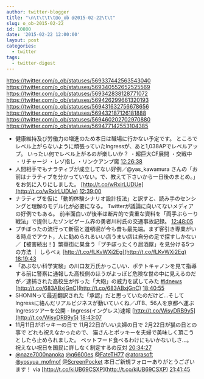 ```yaml
---
author: twitter-blogger
title: "\n\t\t\t\t@o_ob @2015-02-22\t\t"
slug: o_ob-2015-02-22
id: 10800
date: '2015-02-22 12:00:00'
layout: post
categories:
  - twitter
tags:
  - twitter-digest
---
```


https://twitter.com/o_ob/statuses/569337442563543040 https://twitter.com/o_ob/statuses/569340552652525569 https://twitter.com/o_ob/statuses/569342838128771072 https://twitter.com/o_ob/statuses/569426299661320193 https://twitter.com/o_ob/statuses/569431632756678656 https://twitter.com/o_ob/statuses/569432187126181888 https://twitter.com/o_ob/statuses/569460202702970880 https://twitter.com/o_ob/statuses/569477142553104385  

*   健康維持及び労働力の増進のため本日は職場に行かない予定です。 ところでレベル上がらないように頑張っていたIngressが、あと1,038APでレベルアップ。 いったい何でレベル上がるのが楽しいか？ ・超巨大CF展開 ・交戦中 ・リチャージ ・レゾ指し ・リンクアンプ魔 [12:26:38](https://twitter.com/o_ob/statuses/569337442563543040)
*   人間相手でもナラティブが成立してない好例／@yas_kawamura さんの「お前はナラティブを分かっていない。で、教えて下さいから一日後のまとめ。」をお気に入りにしました。 [http://t.co/wRxirLUDUe](http://t.co/wRxirLUDUe) [12:39:00](https://twitter.com/o_ob/statuses/569340552652525569)
*   ナラティブを仮に「動的体験シナリオ設計技法」と訳すと、読み手のセンシングと理解のモデル化が必要になる。 Twitterが議論に向いてないメディアの好例でもある。 前半面白いが後半は断片的で貴重な資料を「両手ぶらーり戦法」で提供したゾンビゲーム界の勇者川村氏の交通事故記録。 [12:48:05](https://twitter.com/o_ob/statuses/569342838128771072)
*   プチぼったの流行って新宿と道頓堀が今も昔も最先端。まず客引き専業がいる時点でアウト，人に勧められるいい店うまい店は自分の足で探すしかない／【被害続出！】繁華街に巣食う「プチぼったくり居酒屋」を見分ける5つの方法 ｜ しらべぇ [http://t.co/fLKvWXi2Eg](http://t.co/fLKvWXi2Eg) [18:19:43](https://twitter.com/o_ob/statuses/569426299661320193)
*   「あぶない科学実験」の川口友万氏かっこいい．ポテトキャノンを見て指導する前に警察に通報した高校側のほうがよっぽど危険な世の中に見えるのだが／逮捕された高校生が作った「大砲」の威力を試してみた [#ldnews](https://twitter.com/search?q=%23ldnews&src=hash) [http://t.co/683ABxjGnC](http://t.co/683ABxjGnC) [18:40:55](https://twitter.com/o_ob/statuses/569431632756678656)
*   SHONINって最近翻訳された「承認」だと思っていたのだけど…そしてIngressに絡んだリアルビジネスが動いていくね／JTB、56人を京都へ運ぶIngressツアーを公開 - Ingress(イングレス)速報 [http://t.co/WisyDRB9y5](http://t.co/WisyDRB9y5) [18:43:07](https://twitter.com/o_ob/statuses/569432187126181888)
*   11月11日がポッキーの日で 11月22日がいい夫婦の日で 2月22日が猫の日との事で どれも祝えなかったので、 猫さんとポッキーを夫婦で美味しく頂こうとしたら止められました。 ペットフード食べるわけにもいかないしさ...。 祝えない祝日を国民に許しなく制定するの反対 [20:34:27](https://twitter.com/o_ob/statuses/569460202702970880)
*   [@naze7000nanoka](https://twitter.com/naze7000nanoka) [@q6600es](https://twitter.com/q6600es) [@FateTH77](https://twitter.com/FateTH77) [@atorasoft](https://twitter.com/atorasoft) [@yosyua_mofmof](https://twitter.com/yosyua_mofmof) [@ScreenPocket](https://twitter.com/ScreenPocket) 本日ご新規フォローありがとうございます！ via [http://t.co/kiUB69CSXP](http://t.co/kiUB69CSXP) [21:41:45](https://twitter.com/o_ob/statuses/569477142553104385)